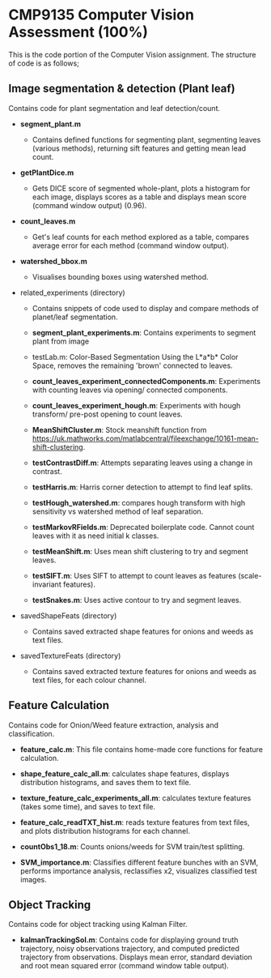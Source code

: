 # CMP9135 Computer Vision Assessment (100%)

This is the code portion of the Computer Vision assignment. The structure of code is as follows;

## Image segmentation & detection (Plant leaf)
Contains code for plant segmentation and leaf detection/count.

+ **segment_plant.m**
    - Contains defined functions for segmenting plant, segmenting leaves (various methods), returning sift features and getting mean lead count.

+ **getPlantDice.m**
    - Gets DICE score of segmented whole-plant,  plots a histogram for each image, displays scores as a table and displays mean score (command window output) (0.96).
    
+ **count_leaves.m**
    - Get's leaf counts for each method explored as a table, compares average error for each method (command window output).
    
+ **watershed_bbox.m**
    - Visualises bounding boxes using watershed method.
    
+ related_experiments (directory)
    - Contains snippets of code used to display and compare methods of planet/leaf segmentation.
    - **segment_plant_experiments.m**: Contains experiments to segment plant from image
    - testLab.m: Color-Based Segmentation Using the L\*a\*b\* Color Space, removes the remaining 'brown' connected to leaves.
    
    - **count_leaves_experiment_connectedComponents.m**: Experiments with counting leaves via opening/ connected components.
    
    - **count_leaves_experiment_hough.m**: Experiments with hough transform/ pre-post opening to count leaves.
    
    - **MeanShiftCluster.m**: Stock meanshift function from https://uk.mathworks.com/matlabcentral/fileexchange/10161-mean-shift-clustering.
    
    - **testContrastDiff.m**: Attempts separating leaves using a change in contrast.
    
    - **testHarris.m**: Harris corner detection to attempt to find leaf splits.
    
    - **testHough_watershed.m**: compares hough transform with high sensitivity vs watershed method of leaf separation.

    - **testMarkovRFields.m**: Deprecated boilerplate code. Cannot count leaves with it as need initial k classes.
    
    - **testMeanShift.m**: Uses mean shift clustering to try and segment leaves.
    
    - **testSIFT.m**: Uses SIFT to attempt to count leaves as features (scale-invariant features).
    
    - **testSnakes.m**: Uses active contour to try and segment leaves.
    
+ savedShapeFeats (directory)
    - Contains saved extracted shape features for onions and weeds as text files.

+ savedTextureFeats (directory)
    - Contains saved extracted texture features for onions and weeds as text files, for each colour channel.
    


## Feature Calculation
Contains code for Onion/Weed feature extraction, analysis and classification.

- **feature_calc.m**: This file contains home-made core functions for feature calculation.
    
- **shape_feature_calc_all.m**: calculates shape features, displays distribution histograms, and saves them to text file.

- **texture_feature_calc_experiments_all.m**: calculates texture features (takes some time), and saves to text file.

- **feature_calc_readTXT_hist.m**: reads texture features from text files, and plots distribution histograms for each channel.

- **countObs1_18.m**: Counts onions/weeds for SVM train/test splitting.

- **SVM_importance.m**: Classifies different feature bunches with an SVM, performs importance analysis, reclassifies x2, visualizes classified test images.



## Object Tracking
Contains code for object tracking using Kalman Filter.

+ **kalmanTrackingSol.m**: Contains code for displaying ground truth trajectory, noisy observations trajectory, and computed predicted trajectory from observations. Displays mean error, standard deviation and root mean squared error (command window table output).


